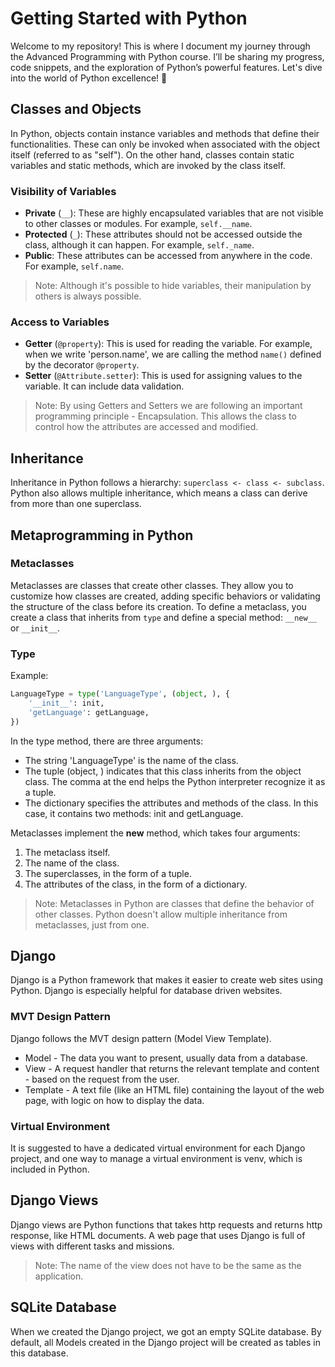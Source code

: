# Getting Started with Python

Welcome to my repository! This is where I document my journey through the Advanced Programming with Python course. I’ll be sharing my progress, code snippets, and the exploration of Python’s powerful features. Let's dive into the world of Python excellence! 🚀

## Classes and Objects

In Python, objects contain instance variables and methods that define their functionalities. These can only be invoked when associated with the object itself (referred to as "self"). On the other hand, classes contain static variables and static methods, which are invoked by the class itself.

### Visibility of Variables

- **Private** (`__`): These are highly encapsulated variables that are not visible to other classes or modules. For example, `self.__name`.
- **Protected** (`_`): These attributes should not be accessed outside the class, although it can happen. For example, `self._name`.
- **Public**: These attributes can be accessed from anywhere in the code. For example, `self.name`.

> Note: Although it's possible to hide variables, their manipulation by others is always possible.

### Access to Variables

- **Getter** (`@property`): This is used for reading the variable. For example, when we write 'person.name', we are calling the method `name()` defined by the decorator `@property`.
- **Setter** (`@Attribute.setter`): This is used for assigning values to the variable. It can include data validation.

> Note: By using Getters and Setters we are following an important programming principle - Encapsulation. This allows the class to control how the attributes are accessed and modified.

## Inheritance

Inheritance in Python follows a hierarchy: `superclass <- class <- subclass`. Python also allows multiple inheritance, which means a class can derive from more than one superclass.

## Metaprogramming in Python

### Metaclasses

Metaclasses are classes that create other classes. They allow you to customize how classes are created, adding specific behaviors or validating the structure of the class before its creation. To define a metaclass, you create a class that inherits from `type` and define a special method: `__new__` or `__init__`.

### Type

Example:
```python
LanguageType = type('LanguageType', (object, ), {
    '__init__': init,
    'getLanguage': getLanguage,
})
```

In the type method, there are three arguments:

- The string 'LanguageType' is the name of the class.
- The tuple (object, ) indicates that this class inherits from the object class. The comma at the end helps the Python interpreter recognize it as a tuple.
- The dictionary specifies the attributes and methods of the class. In this case, it contains two methods: init and getLanguage.

Metaclasses implement the __new__ method, which takes four arguments:
1. The metaclass itself.
2. The name of the class.
3. The superclasses, in the form of a tuple.
4. The attributes of the class, in the form of a dictionary.

> Note: Metaclasses in Python are classes that define the behavior of other classes. Python doesn't allow multiple inheritance from metaclasses, just from one. 

## Django

Django is a Python framework that makes it easier to create web sites using Python. 
Django is especially helpful for database driven websites.

### MVT Design Pattern

Django follows the MVT design pattern (Model View Template).

- Model - The data you want to present, usually data from a database.
- View - A request handler that returns the relevant template and content - based on the request from the user.
- Template - A text file (like an HTML file) containing the layout of the web page, with logic on how to display the data.

### Virtual Environment

It is suggested to have a dedicated virtual environment for each Django project, and one way to manage a virtual environment is venv, which is included in Python.

## Django Views

Django views are Python functions that takes http requests and returns http response, like HTML documents.
A web page that uses Django is full of views with different tasks and missions.

> Note: The name of the view does not have to be the same as the application.

## SQLite Database

When we created the Django project, we got an empty SQLite database. By default, all Models created in the Django project will be created as tables in this database.